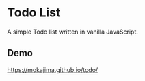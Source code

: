 # Todo List
A simple Todo list written in vanilla JavaScript.
## Demo
https://mokajima.github.io/todo/

